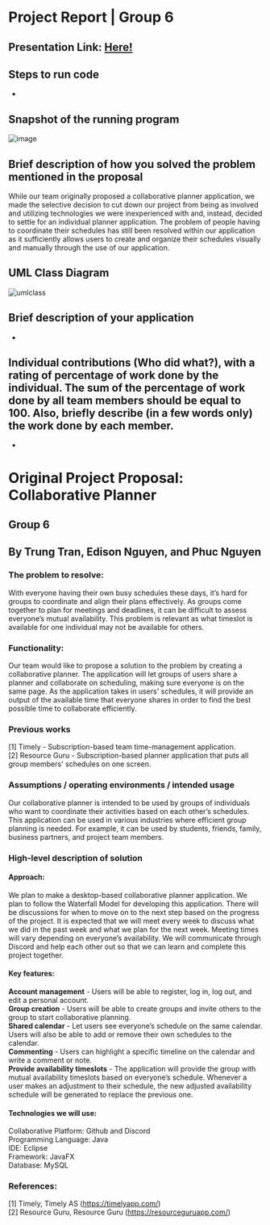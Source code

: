# Project Report | Group 6
## Presentation Link: [Here!](https://docs.google.com/presentation/d/1BzaEs5NAVcdYS_kA8tDKT4DYsPtknE7kZclVpFuIz_I/edit?usp=sharing)

## Steps to run code
-

## Snapshot of the running program
![image](https://github.com/trungtran1234/CS151-CollaborativePlanner/assets/131917314/d55230ed-5e56-402a-a72b-ef86a0af84bf)

## Brief description of how you solved the problem mentioned in the proposal
While our team originally proposed a collaborative planner application, we made the selective decision to cut down our project from being as involved and utilizing technologies we were inexperienced with and, instead, decided to settle for an individual planner application. The problem of people having to coordinate their schedules has still been resolved within our application as it sufficiently allows users to create and organize their schedules visually and manually through the use of our application.

## UML Class Diagram
![umlclass](https://github.com/trungtran1234/CS151-CollaborativePlanner/assets/131917314/e4455f95-12fe-4562-aa63-39a0896fcb6a)

## Brief description of your application
-

## Individual contributions (Who did what?), with a rating of percentage of work done by the individual. The sum of the percentage of work done by all team members should be equal to 100. Also, briefly describe (in a few words only) the work done by each member.
-

# Original Project Proposal: Collaborative Planner
## Group 6
## By Trung Tran, Edison Nguyen, and Phuc Nguyen

### The problem to resolve:
With everyone having their own busy schedules these days, it’s hard for groups to coordinate and align their plans effectively. As groups come together to plan for meetings and deadlines, it can be difficult to assess everyone’s mutual availability. This problem is relevant as what timeslot is available for one individual may not be available for others.
 
### Functionality: 
Our team would like to propose a solution to the problem by creating a collaborative planner. The application will let groups of users share a planner and collaborate on scheduling, making sure everyone is on the same page. As the application takes in users' schedules, it will provide an output of the available time that everyone shares in order to find the best possible time to collaborate efficiently.	

### Previous works
[1] Timely - Subscription-based team time-management application. <br>
[2] Resource Guru - Subscription-based planner application that puts all group members' schedules on one screen.

### Assumptions / operating environments / intended usage 
Our collaborative planner is intended to be used by groups of individuals who want to coordinate their activities based on each other’s schedules. This application can be used in various industries where efficient group planning is needed. For example, it can be used by students, friends, family, business partners, and project team members.

### High-level description of solution
#### Approach:
We plan to make a desktop-based collaborative planner application. We plan to follow the Waterfall Model for developing this application. There will be discussions for when to move on to the next step based on the progress of the project. It is expected that we will meet every week to discuss what we did in the past week and what we plan for the next week. Meeting times will vary depending on everyone’s availability. We will communicate through Discord and help each other out so that we can learn and complete this project together.

#### Key features:
**Account management** - Users will be able to register, log in, log out, and edit a personal account. <br>
**Group creation** - Users will be able to create groups and invite others to the group to start collaborative planning. <br>
**Shared calendar** - Let users see everyone’s schedule on the same calendar. Users will also be able to add or remove their own schedules to the calendar. <br>
**Commenting** - Users can highlight a specific timeline on the calendar and write a comment or note. <br>
**Provide availability timeslots** - The application will provide the group with mutual availability timeslots based on everyone’s schedule. Whenever a user makes an adjustment to their schedule, the new adjusted availability schedule will be generated to replace the previous one. <br>

#### Technologies we will use:
Collaborative Platform: Github and Discord <br>
Programming Language: Java <br>
IDE: Eclipse <br>
Framework: JavaFX <br>
Database: MySQL <br>

### References: 
[1] Timely, Timely AS (https://timelyapp.com/) <br>
[2] Resource Guru, Resource Guru (https://resourceguruapp.com/)

